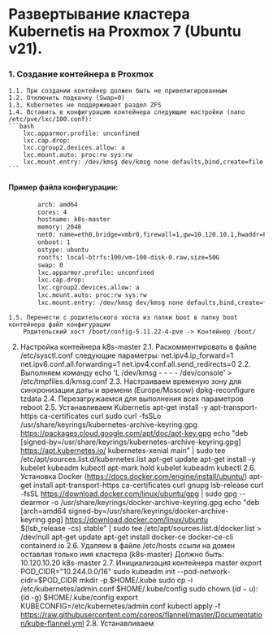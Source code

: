 # Развертывание кластера Kubernetis на Proxmox 7 (Ubuntu v21).

### 1. Создание контейнера в Proxmox

    1.1. При создании контейнер должен быть не привелигированным
    1.2. Отключить подкачку (Swap=0)
    1.3. Kubernetes не поддерживает раздел ZFS
    1.4. Вставить в конфигурацию контейнера следующие настройки (nano /etc/pve/lxc/100.conf):
    ```bash
        lxc.apparmor.profile: unconfined
        lxc.cap.drop:
        lxc.cgroup2.devices.allow: a
        lxc.mount.auto: proc:rw sys:rw
        lxc.mount.entry: /dev/kmsg dev/kmsg none defaults,bind,create=file
    ```
####  Пример файла конфигурации:
```bash
        arch: amd64
        cores: 4
        hostname: k8s-master
        memory: 2048
        net0: name=eth0,bridge=vmbr0,firewall=1,gw=10.120.10.1,hwaddr=EA:1F:77:22:D4:E3,ip=10.120.10.20/24,type=veth
        onboot: 1
        ostype: ubuntu
        rootfs: local-btrfs:100/vm-100-disk-0.raw,size=50G
        swap: 0
        lxc.apparmor.profile: unconfined
        lxc.cap.drop:
        lxc.cgroup2.devices.allow: a
        lxc.mount.auto: proc:rw sys:rw
        lxc.mount.entry: /dev/kmsg dev/kmsg none defaults,bind,create=file
```    
    1.5. Перенести с родительского хоста из папки boot в папку boot контейнера файл конфигурации 
        Родительский хост /boot/config-5.11.22-4-pve -> Контейнер /boot/

2. Настройка контейнера k8s-master
    2.1. Раскомментировать в файле /etc/sysctl.conf следующие параметры:
        net.ipv4.ip_forward=1
        net.ipv6.conf.all.forwarding=1
        net.ipv4.conf.all.send_redirects=0
    2.2. Выполняем команду
        echo 'L /dev/kmsg - - - - /dev/console' > /etc/tmpfiles.d/kmsg.conf
    2.3. Настраиваем временую зону для синхронизации даты и времени (Europe/Moscow)
        dpkg-reconfigure tzdata
    2.4. Перезагружаемся для выполнения всех параметров
        reboot
    2.5. Устанавливаем Kubernetis
        apt-get install -y apt-transport-https ca-certificates curl
        sudo curl -fsSLo /usr/share/keyrings/kubernetes-archive-keyring.gpg https://packages.cloud.google.com/apt/doc/apt-key.gpg
        echo "deb [signed-by=/usr/share/keyrings/kubernetes-archive-keyring.gpg] https://apt.kubernetes.io/ kubernetes-xenial main" | sudo tee /etc/apt/sources.list.d/kubernetes.list
        apt-get update
        apt-get install -y kubelet kubeadm kubectl
        apt-mark hold kubelet kubeadm kubectl
    2.6. Установка Docker (https://docs.docker.com/engine/install/ubuntu/)
        apt-get install apt-transport-https ca-certificates curl gnupg lsb-release
        curl -fsSL https://download.docker.com/linux/ubuntu/gpg | sudo gpg --dearmor -o /usr/share/keyrings/docker-archive-keyring.gpg
        echo   "deb [arch=amd64 signed-by=/usr/share/keyrings/docker-archive-keyring.gpg] https://download.docker.com/linux/ubuntu \
            $(lsb_release -cs) stable" | sudo tee /etc/apt/sources.list.d/docker.list > /dev/null
        apt-get update
        apt-get install docker-ce docker-ce-cli containerd.io
    2.6.  Удаляем в файле /etc/hosts ссыли на домен оставлая только имя кластера (k8s-master)
        Должно быть: 10.120.10.20 k8s-master
    2.7. Инициализация контейнера master
        export POD_CIDR="10.244.0.0/16"
        sudo kubeadm init --pod-network-cidr=$POD_CIDR
        mkdir -p $HOME/.kube
        sudo cp -i /etc/kubernetes/admin.conf $HOME/.kube/config
        sudo chown $(id -u):$(id -g) $HOME/.kube/config
        export KUBECONFIG=/etc/kubernetes/admin.conf
        kubectl apply -f https://raw.githubusercontent.com/coreos/flannel/master/Documentation/kube-flannel.yml
    2.8. Устанавливаем 